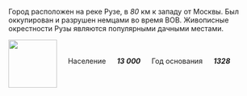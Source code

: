 <!--2021-11-28 14:21:01-->
Город расположен на реке Рузе, в *80* км к западу от Москвы. 
Был оккупирован и разрушен немцами во время ВОВ.
Живописные окрестности Рузы являются популярными дачными местами.

<img src="/posts/Места Подмосковья/Ruza.png" align="middle" width="96px"> &emsp; 
Население &emsp; ***13 000*** &emsp;
Год основания &emsp; ***1328***